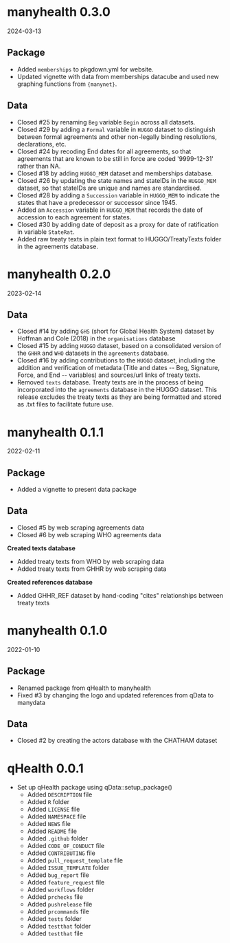 # manyhealth 0.3.0

2024-03-13

## Package

* Added `memberships` to pkgdown.yml for website.
* Updated vignette with data from memberships datacube and used new graphing functions from `{manynet}`.

## Data

* Closed #25 by renaming `Beg` variable `Begin` across all datasets.
* Closed #29 by adding a `Formal` variable in `HUGGO` dataset to distinguish between formal agreements and other non-legally binding resolutions, declarations, etc.
* Closed #24 by recoding End dates for all agreements, so that agreements that are known to be still in force are coded '9999-12-31' rather than NA.
* Closed #18 by adding `HUGGO_MEM` dataset and memberships database.
* Closed #26 by updating the state names and stateIDs in the `HUGGO_MEM` dataset, so that stateIDs are unique and names are standardised.
* Closed #28 by adding a `Succession` variable in `HUGGO_MEM` to indicate the states that have a predecessor or successor since 1945.
* Added an `Accession` variable in `HUGGO_MEM` that records the date of accession to each agreement for states.
* Closed #30 by adding date of deposit as a proxy for date of ratification in variable `StateRat`.
* Added raw treaty texts in plain text format to HUGGO/TreatyTexts folder in the agreements database.

# manyhealth 0.2.0

2023-02-14

## Data

* Closed #14 by adding `GHS` (short for Global Health System) dataset by Hoffman and Cole (2018) in the `organisations` database
* Closed #15 by adding `HUGGO` dataset, based on a consolidated version of the `GHHR` and `WHO` datasets in the `agreements` database.
* Closed #16 by adding contributions to the `HUGGO` dataset, including the addition and verification of metadata (Title and dates -- Beg, Signature, Force, and End -- variables) and sources/url links of treaty texts.
* Removed `texts` database. Treaty texts are in the process of being incorporated into the `agreements` database in the HUGGO dataset. This release excludes the treaty texts as they are being formatted and stored as .txt files to facilitate future use.

# manyhealth 0.1.1

2022-02-11

## Package

* Added a vignette to present data package

## Data

* Closed #5 by web scraping agreements data
* Closed #6 by web scraping WHO agreements data

**Created texts database**
* Added treaty texts from WHO by web scraping data
* Added treaty texts from GHHR by web scraping data

**Created references database**
* Added GHHR_REF dataset by hand-coding "cites" relationships between treaty texts

# manyhealth 0.1.0

2022-01-10

## Package

* Renamed package from qHealth to manyhealth
* Fixed #3 by changing the logo and updated references from qData to manydata

## Data

* Closed #2 by creating the actors database with the CHATHAM dataset

# qHealth 0.0.1

* Set up qHealth package using qData::setup_package()
  * Added `DESCRIPTION` file
  * Added `R` folder
  * Added `LICENSE` file
  * Added `NAMESPACE` file
  * Added `NEWS` file
  * Added `README` file
  * Added `.github` folder
  * Added `CODE_OF_CONDUCT` file
  * Added `CONTRIBUTING` file
  * Added `pull_request_template` file
  * Added `ISSUE_TEMPLATE` folder
  * Added `bug_report` file
  * Added `feature_request` file
  * Added `workflows` folder
  * Added `prchecks` file
  * Added `pushrelease` file
  * Added `prcommands` file
  * Added `tests` folder
  * Added `testthat` folder
  * Added `testthat` file
